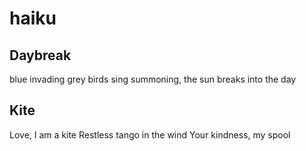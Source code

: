 # haiku

## Daybreak
blue invading grey
birds sing summoning, the sun
breaks into the day


## Kite
Love, I am a kite
Restless tango in the wind
Your kindness, my spool


